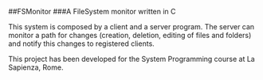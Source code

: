 ##FSMonitor
###A FileSystem monitor written in C

This system is composed by a client and a server program. The server can monitor a path for changes (creation, deletion, editing of files and folders) and notify this changes to registered clients.

This project has been developed for the System Programming course at La Sapienza, Rome.
